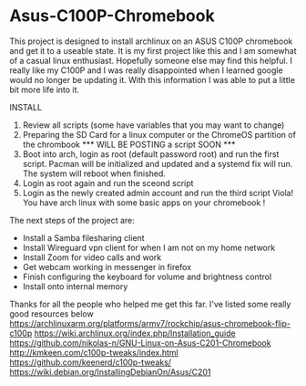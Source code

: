 # Asus-C100P-Chromebook
This project is designed to install archlinux on an ASUS C100P chromebook and get it to a useable state. It is my first project like this and I am somewhat of a casual linux enthusiast. Hopefully someone else may find this helpful. I really like my C100P and I was really disappointed when I learned google would no longer be updating it. With this information I was able to put a little bit more life into it.

INSTALL
1) Review all scripts (some have variables that you may want to change)
2) Preparing the SD Card for a linux computer or the ChromeOS partition of the chrombook *** WILL BE POSTING a script SOON ***
3) Boot into arch, login as root (default password root) and run the first script. Pacman will be initialized and updated and a systemd fix will run. The system will reboot when finished.
4) Login as root again and run the sceond script
5) Login as the newly created admin account and run the third script
Viola! You have arch linux with some basic apps on your chromebook !

The next steps of the project are:
- Install a Samba filesharing client
- Install Wireguard vpn client for when I am not on my home network
- Install Zoom for video calls and work
- Get webcam working in messenger in firefox
- Finish configuring the keyboard for volume and brightness control
- Install onto internal memory

Thanks for all the people who helped me get this far. I've listed some really good resources below
https://archlinuxarm.org/platforms/armv7/rockchip/asus-chromebook-flip-c100p
https://wiki.archlinux.org/index.php/Installation_guide
https://github.com/nikolas-n/GNU-Linux-on-Asus-C201-Chromebook
http://kmkeen.com/c100p-tweaks/index.html
https://github.com/keenerd/c100p-tweaks/
https://wiki.debian.org/InstallingDebianOn/Asus/C201
